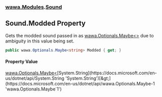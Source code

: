 ### [wawa.Modules](wawa.Modules.md 'wawa.Modules').[Sound](Sound.md 'wawa.Modules.Sound')

## Sound.Modded Property

Gets the modded sound passed in as [wawa.Optionals.Maybe&lt;&gt;](https://docs.microsoft.com/en-us/dotnet/api/wawa.Optionals.Maybe-1 'wawa.Optionals.Maybe`1') due to ambiguity in this value being set.

```csharp
public wawa.Optionals.Maybe<string> Modded { get; }
```

#### Property Value
[wawa.Optionals.Maybe&lt;](https://docs.microsoft.com/en-us/dotnet/api/wawa.Optionals.Maybe-1 'wawa.Optionals.Maybe`1')[System.String](https://docs.microsoft.com/en-us/dotnet/api/System.String 'System.String')[&gt;](https://docs.microsoft.com/en-us/dotnet/api/wawa.Optionals.Maybe-1 'wawa.Optionals.Maybe`1')